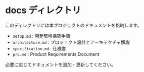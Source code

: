 # docs ディレクトリ

このディレクトリには本プロジェクトのドキュメントを格納します。

- `setup.md` : 開発環境構築手順
- `architecture.md` : プロジェクト設計とアーキテクチャ解説
- `specification.md` : 仕様書
- `prd.md` : Product Requirements Document

必要に応じてドキュメントを追加・更新してください。
